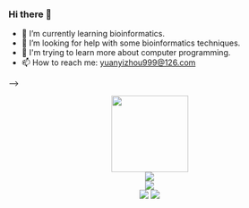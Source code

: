 ### Hi there 👋

- 🌱 I’m currently learning bioinformatics.
- 🤔 I’m looking for help with some bioinformatics techniques.
- 🍮 I'm trying to learn more about computer programming.
- 📫 How to reach me: yuanyizhou999@126.com

-->
<div align="center"> <img height="137px" src="https://github-readme-stats.vercel.app/api?username=RemnantDay&hide_title=true&hide_border=true&show_icons=trueline_height=21&text_color=000&icon_color=000&bg_color=0,ea6161,ffc64d,fffc4d,52fa5a&theme=graywhite" /> </div>
<div align="center"> <img src="https://github-readme-stats.vercel.app/api/top-langs/?username=RemnantDay&hide_title=true&hide_border=true&layout=compact&langs_count=6&text_color=000&icon_color=fff&bg_color=0,52fa5a,4dfcff,c64dff&theme=graywhite" /> </div>
<div align="center"> <img src="https://github-readme-streak-stats.herokuapp.com/?user=RemnantDay" /> </div>
<div align="center"> <img src="https://img.shields.io/badge/Professor Zhang-help me a lot-red">                <img src="https://img.shields.io/badge/Professor Zhang-publishes SCI-red">  </div>


